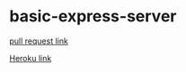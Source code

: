 # basic-express-server

[pull request link](https://github.com/islam-Attar/basic-express-server/pull/2)

[Heroku link](https://islam-basic-express-server.herokuapp.com/)

